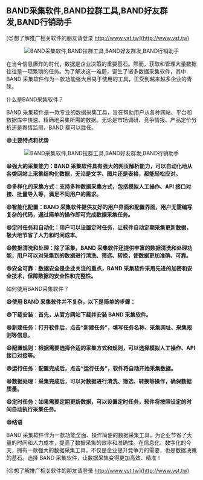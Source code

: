 ## **BAND采集软件,BAND拉群工具,BAND好友群发,BAND行销助手**

[😍想了解推广相关软件的朋友请登录 http://www.vst.tw](http://www.vst.tw)

 <center><img src="https://vst.tw/MP4/tuiguang/png/0.png" alt="BAND采集软件,BAND拉群工具,BAND好友群发,BAND行销助手"></center>

在当今信息爆炸的时代，数据是企业决策的重要基石。然而，获取和管理大量数据往往是一项繁琐的任务。为了解决这一难题，诞生了诸多数据采集软件，其中 BAND 采集软件作为一款功能强大且易于使用的工具，正受到越来越多企业的青睐。

什么是BAND采集软件？

BAND 采集软件是一款专业的数据采集工具，旨在帮助用户从各种网站、平台和数据库中快速、精确地采集所需的数据。无论是市场调研、竞争情报、产品定价分析还是舆情监测，BAND 都可以胜任。

**😄主要特点和优势**

 <center><img src="https://vst.tw/MP4/tuiguang/png/2.png" alt="BAND采集软件,BAND拉群工具,BAND好友群发,BAND行销助手"></center>

**😄强大的采集能力：BAND 采集软件具有强大的网页解析能力，可以自动化地从各类网站上采集结构化数据，无论是文字、图片还是表格，都能轻松应对。**

**😄多样化的采集方式：支持多种数据采集方式，包括模拟人工操作、API 接口对接、批量导入等，满足不同用户的需求。**

**😄智能化配置：BAND 采集软件提供友好的用户界面和配置界面，用户无需编写复杂的代码，通过简单的操作即可完成数据采集任务。**

**😄定时任务和自动化：用户可以设置定时任务，让软件自动定期采集更新数据，极大地节省了人力和时间成本。**

**😄数据清洗和处理：除了采集，BAND 采集软件还提供丰富的数据清洗和处理功能，用户可以对采集到的数据进行清洗、筛选、转换，使数据更加准确、可靠。**

**😄安全可靠：数据安全是企业关注的重点，BAND 采集软件采用先进的加密和安全技术，保障数据的安全性和完整性。**

如何使用BAND采集软件？

**😄使用 BAND 采集软件并不复杂，以下是简单的步骤：**

**😄下载安装：首先，从官方网站下载并安装 BAND 采集软件。**

**😄新建任务：打开软件后，点击“新建任务”，填写任务名称、采集网址、采集规则等信息。**

**😄配置规则：根据需要选择合适的采集方式和规则，可以选择模拟人工操作、API 接口对接等。**

**😄运行任务：配置完成后，点击“运行任务”，软件将自动开始采集数据。**

**😄数据处理：采集完成后，可以对数据进行清洗、筛选、转换等操作，确保数据质量。**

**😄定时任务：如果需要定期更新数据，可以设置定时任务，软件将按照设定的时间自动执行采集任务。**

**😄结语**

BAND 采集软件作为一款功能全面、操作简便的数据采集工具，为企业节省了大量的时间和人力成本，提高了数据采集的效率和准确性。在信息化、数字化的今天，拥有一款强大的数据采集工具，不仅是企业提升竞争力的需要，也是数据决策的基石。选择 BAND 采集软件，让数据采集变得更加高效、精准！

[😍想了解推广相关软件的朋友请登录 http://www.vst.tw](http://www.vst.tw)



